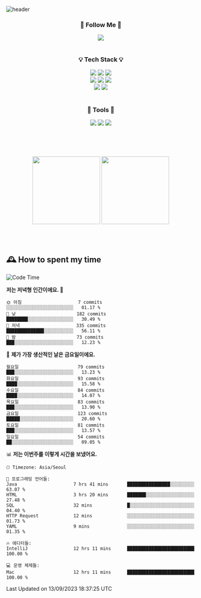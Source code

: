 ![header](https://capsule-render.vercel.app/api?type=waving&color=0:FFE29F,50:FFA99F,100:FF719A&height=300&fontAlignY=40&section=header&text=sung%20eun&fontSize=80&fontColor=FFFFFF)

<div align="center">
	<h3>🐹  Follow Me  🐹</h3>
	<a href="https://velog.io/@saeun05" target="_blank"><img src="https://img.shields.io/badge/Velog-20C997?style=flat&logo=velog&logoColor=white"/></a><br><br>
	<h3>💡  Tech Stack  💡</h3>
	<img src="https://img.shields.io/badge/Java-0078D4?style=flat"/>
	<img src="https://img.shields.io/badge/Spring-6DB33F?style=flat&logo=spring&logoColor=white"/>
	<img src="https://img.shields.io/badge/SpringBoot-6DB33F?style=flat&logo=springboot&logoColor=white"/><br>
	<img src="https://img.shields.io/badge/HTML5-E34F26?style=flat&logo=html5&logoColor=white"/>
	<img src="https://img.shields.io/badge/CSS3-1572B6?style=flat&logo=css3&logoColor=white"/>
	<img src="https://img.shields.io/badge/jQuery-0769AD?style=flat&logo=jquery&logoColor=white"/><br>
	<img src="https://img.shields.io/badge/MySQL-4479A1?style=flat&logo=mysql&logoColor=white"/>
	<img src="https://img.shields.io/badge/oracle-F80000?style=flat&logo=oracle&logoColor=white"/><br><br>
	<h3>🔦  Tools  🔦</h3>
	<img src="https://img.shields.io/badge/intelliJ IDEA-000000?style=flat&logo=intellijidea&logoColor=white"/>
	<img src="https://img.shields.io/badge/Notion-F9DC3E?style=flat&logo=notion&logoColor=white"/>
	<img src="https://img.shields.io/badge/Git-F05032?style=flat&logo=git&logoColor=white"/><br><br>
</div>

<br><br>

<div align="center">
  <img style="height:180px" src="https://github-readme-stats.vercel.app/api?username=sungeunn&show_icons=true&theme=omni&locale=kr"/>
  <img style="height:180px" src="https://github-readme-stats.vercel.app/api/top-langs/?username=sungeunn&theme=omni&layout=compact&locale=kr"/>
</div>

<br><br>

## 🕰 How to spent my time
<!--START_SECTION:waka-->
![Code Time](http://img.shields.io/badge/Code%20Time-173%20hrs%207%20mins-blue)

**저는 저녁형 인간이에요. 🦉** 

```text
🌞 아침                     7 commits           ░░░░░░░░░░░░░░░░░░░░░░░░░   01.17 % 
🌆 낮　                     182 commits         ████████░░░░░░░░░░░░░░░░░   30.49 % 
🌃 저녁                     335 commits         ██████████████░░░░░░░░░░░   56.11 % 
🌙 밤　                     73 commits          ███░░░░░░░░░░░░░░░░░░░░░░   12.23 % 
```
📅 **제가 가장 생산적인 날은 금요일이에요.** 

```text
월요일                      79 commits          ███░░░░░░░░░░░░░░░░░░░░░░   13.23 % 
화요일                      93 commits          ████░░░░░░░░░░░░░░░░░░░░░   15.58 % 
수요일                      84 commits          ████░░░░░░░░░░░░░░░░░░░░░   14.07 % 
목요일                      83 commits          ███░░░░░░░░░░░░░░░░░░░░░░   13.90 % 
금요일                      123 commits         █████░░░░░░░░░░░░░░░░░░░░   20.60 % 
토요일                      81 commits          ███░░░░░░░░░░░░░░░░░░░░░░   13.57 % 
일요일                      54 commits          ██░░░░░░░░░░░░░░░░░░░░░░░   09.05 % 
```


📊 **저는 이번주를 이렇게 시간을 보냈어요.** 

```text
🕑︎ Timezone: Asia/Seoul

💬 프로그래밍 언어들: 
Java                     7 hrs 41 mins       ████████████████░░░░░░░░░   63.07 % 
HTML                     3 hrs 20 mins       ███████░░░░░░░░░░░░░░░░░░   27.48 % 
SQL                      32 mins             █░░░░░░░░░░░░░░░░░░░░░░░░   04.40 % 
HTTP Request             12 mins             ░░░░░░░░░░░░░░░░░░░░░░░░░   01.73 % 
YAML                     9 mins              ░░░░░░░░░░░░░░░░░░░░░░░░░   01.35 % 

🔥 에디터들: 
IntelliJ                 12 hrs 11 mins      █████████████████████████   100.00 % 

💻 운영 체제들: 
Mac                      12 hrs 11 mins      █████████████████████████   100.00 % 
```


 Last Updated on 13/09/2023 18:37:25 UTC
<!--END_SECTION:waka-->
